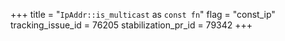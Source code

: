 +++
title = "`IpAddr::is_multicast` as `const fn`"
flag = "const_ip"
tracking_issue_id = 76205
stabilization_pr_id = 79342
+++
